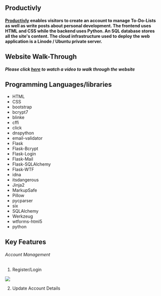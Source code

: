 ## Productivly 

#### [Productivly](https://productivly.co.uk) enables visitors to create an account to manage To-Do-Lists as well as write posts about personal development. The frontend uses HTML and CSS while the backend uses Python. An SQL database stores all the site's content. The cloud infrastructure used to deploy the web application is a Linode / Ubuntu private server.

## Website Walk-Through
##### Please click [here](https://productivly.co.uk/about) to watch a video to walk through the website 

## Programming Languages/libraries
- HTML
- CSS
- bootstrap 
- bcrypt7                   
- blinke
- cffi
- click
- dnspython
- email-validator
- Flask
- Flask-Bcrypt
- Flask-Login
- Flask-Mail
- Flask-SQLAlchemy
- Flask-WTF
- idna
- itsdangerous
- Jinja2
- MarkupSafe
- Pillow
- pycparser
- six
- SQLAlchemy
- Werkzeug
- wtforms-html5
- python

## Key Features

###### Account Management 

1. Register/Login

<img src="screenshoots/Register_Login.gif">

2. Update Account Details




